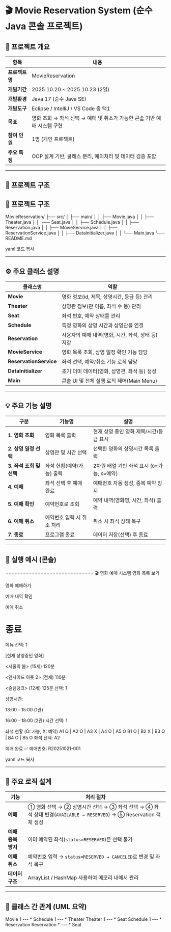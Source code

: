 # 🎬 Movie Reservation System (순수 Java 콘솔 프로젝트)

## 📅 프로젝트 개요

| 항목 | 내용 |
|------|------|
| **프로젝트명** | MovieReservation |
| **개발기간** | 2025.10.20 ~ 2025.10.23 (2일) |
| **개발환경** | Java 17 (순수 Java SE) |
| **개발도구** | Eclipse / IntelliJ / VS Code 중 택1 |
| **목표** | 영화 조회 → 좌석 선택 → 예매 및 취소가 가능한 콘솔 기반 예매 시스템 구현 |
| **참여 인원** | 1명 (개인 프로젝트) |
| **주요 특징** | OOP 설계 기반, 클래스 분리, 예외처리 및 데이터 검증 포함 |

---

## 🧩 프로젝트 구조

## 🧩 프로젝트 구조

MovieReservation/
├── src/
│ ├── main/
│ │ ├── Movie.java
│ │ ├── Theater.java
│ │ ├── Seat.java
│ │ ├── Schedule.java
│ │ ├── Reservation.java
│ │ ├── MovieService.java
│ │ ├── ReservationService.java
│ │ ├── DataInitializer.java
│ │ └── Main.java
└── README.md

yaml
코드 복사

---

## ⚙️ 주요 클래스 설명

| 클래스명 | 역할 |
|-----------|------|
| **Movie** | 영화 정보(id, 제목, 상영시간, 등급 등) 관리 |
| **Theater** | 상영관 정보(관 이름, 좌석 수 등) 관리 |
| **Seat** | 좌석 번호, 예약 상태를 관리 |
| **Schedule** | 특정 영화의 상영 시간과 상영관을 연결 |
| **Reservation** | 사용자의 예매 내역(영화, 시간, 좌석, 상태 등) 저장 |
| **MovieService** | 영화 목록 조회, 상영 일정 확인 기능 담당 |
| **ReservationService** | 좌석 선택, 예약/취소 기능 로직 담당 |
| **DataInitializer** | 초기 더미 데이터(영화, 상영관, 좌석 등) 생성 |
| **Main** | 콘솔 UI 및 전체 실행 로직 제어(Main Menu) |

---

## 💡 주요 기능 설명

| 구분 | 기능명 | 설명 |
|------|--------|------|
| **1. 영화 조회** | 영화 목록 출력 | 현재 상영 중인 영화 제목/시간/등급 표시 |
| **2. 상영 일정 선택** | 상영관 및 시간 선택 | 선택한 영화의 상영시간 목록 출력 |
| **3. 좌석 조회 및 선택** | 좌석 현황(예약/가능) 출력 | 2차원 배열 기반 좌석 표시 (`O`=가능, `X`=예약) |
| **4. 예매** | 좌석 선택 후 예매 완료 | 예매번호 자동 생성, 중복 예약 방지 |
| **5. 예매 확인** | 예약번호로 조회 | 예약 내역(영화명, 시간, 좌석) 출력 |
| **6. 예매 취소** | 예약번호 입력 시 취소 처리 | 취소 시 좌석 상태 복구 |
| **7. 종료** | 프로그램 종료 | 데이터 저장(선택) 후 종료 |

---

## 📘 실행 예시 (콘솔)

==============================
🎬 영화 예매 시스템
영화 목록 보기

영화 예매하기

예매 내역 확인

예매 취소

종료
==============================
메뉴 선택: 1

[현재 상영중인 영화]

<서울의 봄> (15세) 120분

<인사이드 아웃 2> (전체) 110분

<슬램덩크> (12세) 125분
선택: 1

상영시간:

13:00 - 15:00 (1관)

16:00 - 18:00 (2관)
시간 선택: 1

좌석 현황 (O: 가능, X: 예약)
A1 O | A2 O | A3 X | A4 O | A5 O
B1 O | B2 X | B3 O | B4 O | B5 O
좌석 선택: A2

예매 완료 ✅
예매번호: R20251021-001

yaml
코드 복사

---

## 🧮 주요 로직 설계

| 기능 | 처리 절차 |
|------|------------|
| **예매** | ① 영화 선택 → ② 상영시간 선택 → ③ 좌석 선택 → ④ 좌석 상태 변경(`AVAILABLE → RESERVED`) → ⑤ Reservation 객체 생성 |
| **예매 중복 방지** | 이미 예약된 좌석(`status=RESERVED`)은 선택 불가 |
| **예매 취소** | 예약번호 입력 → `status=RESERVED → CANCELED`로 변경 및 좌석 복구 |
| **데이터 구조** | ArrayList / HashMap 사용하여 메모리 내에서 관리 |

---

## 🧱 클래스 간 관계 (UML 요약)

Movie 1 --- * Schedule 1 --- * Theater
Theater 1 --- * Seat
Schedule 1 --- * Reservation
Reservation * --- * Seat



